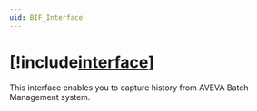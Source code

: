 ```yaml
---
uid: BIF_Interface
---
```


# [!include[interface](../includes/product-long.md)]

<!-- Customized for WonderWare -->

This interface enables you to capture history from AVEVA Batch Management system. 
